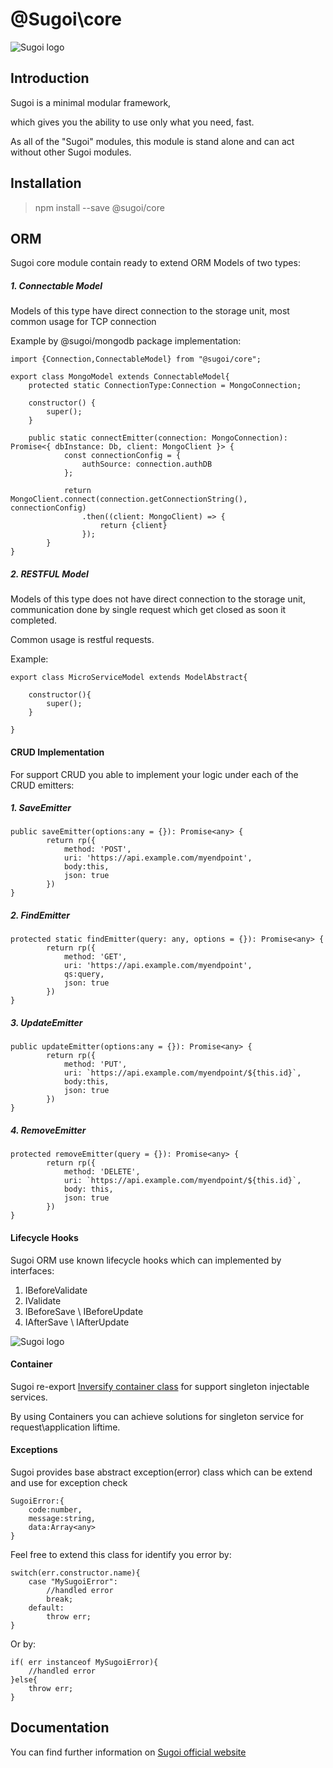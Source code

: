 # @Sugoi\core

![Sugoi logo](https://www.sugoijs.com/assets/logo_inverse.png)


## Introduction
Sugoi is a minimal modular framework,

which gives you the ability to use only what you need, fast.

As all of the "Sugoi" modules, this module is stand alone and can act without other Sugoi modules.

## Installation

> npm install --save @sugoi/core

## ORM

Sugoi core module contain ready to extend ORM Models of two types:

##### 1. Connectable Model

Models of this type have direct connection to the storage unit,
most common usage for TCP connection

Example by @sugoi/mongodb package implementation:

    import {Connection,ConnectableModel} from "@sugoi/core";

    export class MongoModel extends ConnectableModel{
        protected static ConnectionType:Connection = MongoConnection;

        constructor() {
            super();
        }

        public static connectEmitter(connection: MongoConnection): Promise<{ dbInstance: Db, client: MongoClient }> {
                const connectionConfig = {
                    authSource: connection.authDB
                };

                return MongoClient.connect(connection.getConnectionString(), connectionConfig)
                    .then((client: MongoClient) => {
                        return {client}
                    });
            }
    }

##### 2. RESTFUL Model

Models of this type does not have direct connection to the storage unit,
communication done by single request which get closed as soon it completed.

Common usage is restful requests.

Example:

    export class MicroServiceModel extends ModelAbstract{

        constructor(){
            super();
        }

    }


#### CRUD Implementation

For support CRUD you able to implement your logic under each of the CRUD emitters:

##### 1. SaveEmitter

    public saveEmitter(options:any = {}): Promise<any> {
            return rp({
                method: 'POST',
                uri: 'https://api.example.com/myendpoint',
                body:this,
                json: true
            })
    }

##### 2. FindEmitter

    protected static findEmitter(query: any, options = {}): Promise<any> {
            return rp({
                method: 'GET',
                uri: 'https://api.example.com/myendpoint',
                qs:query,
                json: true
            })
    }

##### 3. UpdateEmitter

    public updateEmitter(options:any = {}): Promise<any> {
            return rp({
                method: 'PUT',
                uri: `https://api.example.com/myendpoint/${this.id}`,
                body:this,
                json: true
            })
    }

##### 4. RemoveEmitter

    protected removeEmitter(query = {}): Promise<any> {
            return rp({
                method: 'DELETE',
                uri: `https://api.example.com/myendpoint/${this.id}`,
                body: this,
                json: true
            })
    }


#### Lifecycle Hooks

Sugoi ORM use known lifecycle hooks which can implemented by interfaces:

1. IBeforeValidate
2. IValidate
3. IBeforeSave \ IBeforeUpdate
4. IAfterSave \ IAfterUpdate


![Sugoi logo](https://www.sugoijs.com/assets/lifecycle.png)

#### Container

Sugoi re-export [Inversify container class](https://github.com/inversify/InversifyJS/blob/master/wiki/container_api.md)
for support singleton injectable services.

By using Containers you can achieve solutions for singleton service for request\application liftime.


#### Exceptions
Sugoi provides base abstract exception(error) class which can be extend and use for exception check

    SugoiError:{
        code:number,
        message:string,
        data:Array<any>
    }

Feel free to extend this class for identify you error by:

    switch(err.constructor.name){
        case "MySugoiError":
            //handled error
            break;
        default:
            throw err;
    }

Or by:

    if( err instanceof MySugoiError){
        //handled error
    }else{
        throw err;
    }

## Documentation

You can find further information on [Sugoi official website](http://www.sugoijs.com)